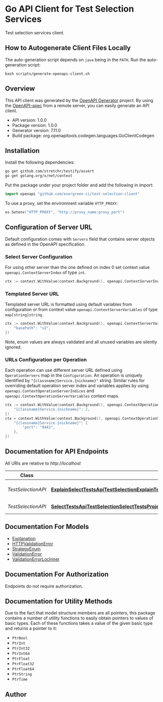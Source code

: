 # Go API Client for Test Selection Services

Test selection services client.

## How to Autogenerate Client Files Locally
The auto-generation script depends on `java` being in the `PATH`. Run the auto-generation script:

```
bash scripts/generate-openapi-client.sh
```

## Overview
This API client was generated by the [OpenAPI Generator](https://openapi-generator.tech) project.  By using the [OpenAPI-spec](https://www.openapis.org/) from a remote server, you can easily generate an API client.

- API version: 1.0.0
- Package version: 1.0.0
- Generator version: 7.11.0
- Build package: org.openapitools.codegen.languages.GoClientCodegen

## Installation

Install the following dependencies:

```sh
go get github.com/stretchr/testify/assert
go get golang.org/x/net/context
```

Put the package under your project folder and add the following in import:

```go
import openapi "github.com/evergreen-ci/test-selection-client"
```

To use a proxy, set the environment variable `HTTP_PROXY`:

```go
os.Setenv("HTTP_PROXY", "http://proxy_name:proxy_port")
```

## Configuration of Server URL

Default configuration comes with `Servers` field that contains server objects as defined in the OpenAPI specification.

### Select Server Configuration

For using other server than the one defined on index 0 set context value `openapi.ContextServerIndex` of type `int`.

```go
ctx := context.WithValue(context.Background(), openapi.ContextServerIndex, 1)
```

### Templated Server URL

Templated server URL is formatted using default variables from configuration or from context value `openapi.ContextServerVariables` of type `map[string]string`.

```go
ctx := context.WithValue(context.Background(), openapi.ContextServerVariables, map[string]string{
	"basePath": "v2",
})
```

Note, enum values are always validated and all unused variables are silently ignored.

### URLs Configuration per Operation

Each operation can use different server URL defined using `OperationServers` map in the `Configuration`.
An operation is uniquely identified by `"{classname}Service.{nickname}"` string.
Similar rules for overriding default operation server index and variables applies by using `openapi.ContextOperationServerIndices` and `openapi.ContextOperationServerVariables` context maps.

```go
ctx := context.WithValue(context.Background(), openapi.ContextOperationServerIndices, map[string]int{
	"{classname}Service.{nickname}": 2,
})
ctx = context.WithValue(context.Background(), openapi.ContextOperationServerVariables, map[string]map[string]string{
	"{classname}Service.{nickname}": {
		"port": "8443",
	},
})
```

## Documentation for API Endpoints

All URIs are relative to *http://localhost*

Class | Method | HTTP request | Description
------------ | ------------- | ------------- | -------------
*TestSelectionAPI* | [**ExplainSelectTestsApiTestSelectionExplainTestsProjectIdRequesterBuildVariantNameTaskIdTaskNameTestNamesGet**](docs/TestSelectionAPI.md#explainselecttestsapitestselectionexplaintestsprojectidrequesterbuildvariantnametaskidtasknametestnamesget) | **Get** /api/test_selection/explain_tests/{project_id}/{requester}/{build_variant_name}/{task_id}/{task_name}/{test_names}/ | Explain Select Tests
*TestSelectionAPI* | [**SelectTestsApiTestSelectionSelectTestsProjectIdRequesterBuildVariantNameTaskIdTaskNameTestNamesGet**](docs/TestSelectionAPI.md#selecttestsapitestselectionselecttestsprojectidrequesterbuildvariantnametaskidtasknametestnamesget) | **Get** /api/test_selection/select_tests/{project_id}/{requester}/{build_variant_name}/{task_id}/{task_name}/{test_names}/ | Select Tests


## Documentation For Models

 - [Explanation](docs/Explanation.md)
 - [HTTPValidationError](docs/HTTPValidationError.md)
 - [StrategyEnum](docs/StrategyEnum.md)
 - [ValidationError](docs/ValidationError.md)
 - [ValidationErrorLocInner](docs/ValidationErrorLocInner.md)


## Documentation For Authorization

Endpoints do not require authorization.


## Documentation for Utility Methods

Due to the fact that model structure members are all pointers, this package contains
a number of utility functions to easily obtain pointers to values of basic types.
Each of these functions takes a value of the given basic type and returns a pointer to it:

* `PtrBool`
* `PtrInt`
* `PtrInt32`
* `PtrInt64`
* `PtrFloat`
* `PtrFloat32`
* `PtrFloat64`
* `PtrString`
* `PtrTime`

## Author



